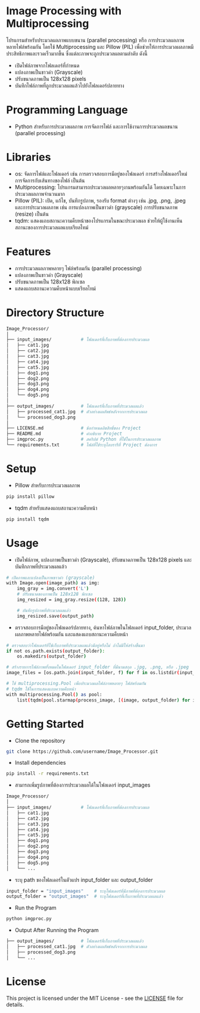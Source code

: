 # Image Processing with Multiprocessing
โปรแกรมสำหรับประมวลผลภาพแบบขนาน (parallel processing) หรือ การประมวลผลภาพหลายไฟล์พร้อมกัน โดยใช้ Multiprocessing และ Pillow (PIL) เพื่อช่วยให้การประมวลผลภาพมีประสิทธิภาพและรวดเร็วมากขึ้น ซึ่งแต่ละภาพจะถูกประมวลผลตามลำดับ ดังนี้

- เปิดไฟล์ภาพจากโฟลเดอร์ที่กำหนด
- แปลงภาพเป็นขาวดำ (Grayscale)
- ปรับขนาดภาพเป็น 128x128 pixels
- บันทึกไฟล์ภาพที่ถูกประมวลผลแล้วไปยังโฟลเดอร์ปลายทาง
  
# Programming Language
- Python สำหรับการประมวลผลภาพ การจัดการไฟล์ และการใช้งานการประมวลผลขนาน (parallel processing)
  

# Libraries
- os: จัดการไฟล์และโฟลเดอร์  เช่น การตรวจสอบการมีอยู่ของโฟลเดอร์ การสร้างโฟลเดอร์ใหม่ การจัดการกับเส้นทางของไฟล์ เป็นต้น
- Multiprocessing: โปรแกรมสามารถประมวลผลหลายๆงานพร้อมกันได้ โดยเฉพาะในการประมวลผลภาพจำนวนมาก
- Pillow (PIL): เปิด, แก้ไข, บันทึกรูปภาพ, รองรับ format ต่างๆ เช่น .jpg, .png, .jpeg และการประมวลผลภาพ เช่น การแปลงภาพเป็นขาวดำ (grayscale) การปรับขนาดภาพ (resize) เป็นต้น
- tqdm: แสดงแถบสถานะความคืบหน้าของโปรแกรมในขณะประมวลผล ช่วยให้ผู้ใช้งานเห็นสถานะของการประมวลผลแบบเรียลไทม์

# Features
- การประมวลผลภาพหลายๆ ไฟล์พร้อมกัน (parallel processing)
- แปลงภาพเป็นขาวดำ (Grayscale)
- ปรับขนาดภาพเป็น 128x128 พิกเซล
- แสดงแถบสถานะความคืบหน้าแบบเรียลไทม์

# Directory Structure

```sh
Image_Processor/
│
├── input_images/           # โฟลเดอร์ที่เก็บภาพที่ต้องการประมวลผล
│   ├── cat1.jpg
│   ├── cat2.jpg
│   ├── cat3.jpg
│   ├── cat4.jpg
│   ├── cat5.jpg
│   ├── dog1.png
│   ├── dog2.png
│   ├── dog3.png
│   ├── dog4.png
│   └── dog5.png
│
├── output_images/          # โฟลเดอร์ที่เก็บภาพที่ประมวลผลแล้ว
│   ├── processed_cat1.jpg  # ตัวอย่างผลลัพธ์หลังจากการประมวลผล
│   └── processed_dog3.png  
│
├── LICENSE.md              # ข้อกำหนดลิขสิทธิ์ของ Project
├── README.md               # คำอธิบาย Project
├── imgproc.py              # สคริปต์ Python ที่ใช้ในการประมวลผลภาพ                    
└── requirements.txt        # ไฟล์ที่ใช้ระบุไลบรารีที่ Project ต้องการ
```

# Setup
- Pillow สำหรับการประมวลผลภาพ
  
```sh
pip install pillow
```

- tqdm สำหรับแสดงแถบสถานะความคืบหน้า

```sh
pip install tqdm
```

# Usage
- เปิดไฟล์ภาพ, แปลงภาพเป็นขาวดำ (Grayscale), ปรับขนาดภาพเป็น 128x128 pixels และบันทึกภาพที่ประมวลผลแล้ว

```sh
# เปิดภาพและแปลงเป็นภาพขาวดำ (grayscale)
with Image.open(image_path) as img:
    img_gray = img.convert('L')
    # ปรับขนาดของภาพเป็น 128x128 พิกเซล            
    img_resized = img_gray.resize((128, 128))
```

```sh
    # บันทึกรูปภาพที่ประมวลผลแล้ว 
    img_resized.save(output_path)         
```

- ตรวจสอบการมีอยู่ของโฟลเดอร์ปลายทาง, ค้นหาไฟล์ภาพในโฟลเดอร์ input_folder, ประมวลผลภาพหลายไฟล์พร้อมกัน และแสดงแถบสถานะความคืบหน้า

```sh
# ตรวจสอบว่าโฟลเดอร์ที่ใช้เก็บภาพที่ประมวลผลแล้วมีอยู่หรือไม่ ถ้าไม่มีให้สร้างขึ้นมา
if not os.path.exists(output_folder):
    os.makedirs(output_folder)

# สร้างรายการไฟล์ภาพทั้งหมดในโฟลเดอร์ input_folder ที่มีนามสกุล .jpg, .png, หรือ .jpeg
image_files = [os.path.join(input_folder, f) for f in os.listdir(input_folder) if f.endswith(('jpg', 'png', 'jpeg'))]
```

```sh
# ใช้ multiprocessing.Pool เพื่อประมวลผลไฟล์ภาพหลายๆ ไฟล์พร้อมกัน
# tqdm ใช้ในการแสดงแถบความคืบหน้า
with multiprocessing.Pool() as pool:
    list(tqdm(pool.starmap(process_image, [(image, output_folder) for image in image_files]), total=len(image_files)))
```

# Getting Started
- Clone the repository
  
```sh
git clone https://github.com/username/Image_Processor.git
```
- Install dependencies

```sh
pip install -r requirements.txt
```

- สามารถเพิ่มรูปภาพที่ต้องการประมวลผลได้ในโฟลเดอร์ input_images
  
```sh
Image_Processor/
│
├── input_images/           # โฟลเดอร์ที่เก็บภาพที่ต้องการประมวลผล
│   ├── cat1.jpg
│   ├── cat2.jpg
│   ├── cat3.jpg
│   ├── cat4.jpg
│   ├── cat5.jpg
│   ├── dog1.png
│   ├── dog2.png
│   ├── dog3.png
│   ├── dog4.png
│   ├── dog5.png
│   └── ...
```

- ระบุ path ของโฟลเดอร์ในตัวแปร input_folder และ output_folder
  
```sh
input_folder = "input_images"    # ระบุโฟลเดอร์ที่มีภาพที่ต้องการประมวลผล
output_folder = "output_images"  # ระบุโฟลเดอร์ที่เก็บภาพที่ประมวลผลแล้ว
```

- Run the Program
```sh
python imgproc.py
```

- Output After Running the Program
```sh
├── output_images/          # โฟลเดอร์ที่เก็บภาพที่ประมวลผลแล้ว
│   ├── processed_cat1.jpg  # ตัวอย่างผลลัพธ์หลังจากการประมวลผล
│   ├── processed_dog3.png
│   └── ...
```
# License
This project is licensed under the MIT License - see the [LICENSE](LICENSE.md) file for details.
